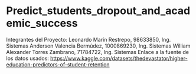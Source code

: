 # Predict_students_dropout_and_academic_success
Integrantes del Proyecto:
Leonardo Marín Restrepo, 98633850, Ing. Sistemas
Anderson Valencia Bermúdez, 1000869230, Ing. Sistemas
William Alexander Torres Zambrano, 71784722, Ing. Sistemas
Enlace a la fuente de los datos usados: https://www.kaggle.com/datasets/thedevastator/higher-education-predictors-of-student-retention

